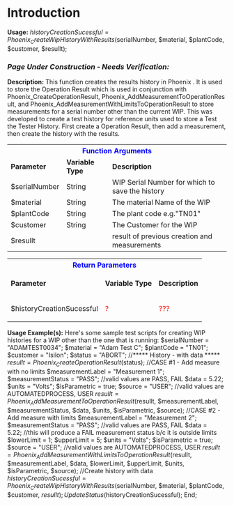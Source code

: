 # Introduction

**Usage:** $historyCreationSucessful = Phoenix_CreateWipHistoryWithResults($serialNumber, $material, $plantCode, $customer, $resullt);


### ***Page Under Construction - Needs Verification:***  



**Description:** This function creates the results history in Phoenix . It is used to store the Operation Result which is used in conjunction with Phoenix_CreateOperationResult, Phoenix_AddMeasurementToOperationResult, and Phoenix_AddMeasurementWithLimitsToOperationResult to store measurements for a serial number other than the current WIP. This was developed to create a test history for reference units used to store a Test the Tester History. First create a Operation Result, then add a measurement, then create the history with the results.

<table class="confluenceTable"><tbody><tr><th colspan="3" class="confluenceTh"><span style="color: rgb(0,0,255);">Function Arguments</span></th></tr><tr><td class="confluenceTd"><strong>Parameter</strong></td><td class="confluenceTd"><strong style="text-align: center;">Variable Type</strong></td><td class="confluenceTd"><strong>Description</strong></td></tr><tr><td colspan="1" class="confluenceTd">$serialNumber</td><td colspan="1" class="confluenceTd">String</td><td colspan="1" class="confluenceTd">WIP Serial Number for which to save the history</td></tr><tr><td colspan="1" class="confluenceTd">$material</td><td colspan="1" class="confluenceTd">String</td><td colspan="1" class="confluenceTd">The material Name of the WIP</td></tr><tr><td colspan="1" class="confluenceTd">$plantCode</td><td colspan="1" class="confluenceTd">String</td><td colspan="1" class="confluenceTd">The plant code e.g."TN01"</td></tr><tr><td colspan="1" class="confluenceTd">$customer</td><td colspan="1" class="confluenceTd">String</td><td colspan="1" class="confluenceTd">The Customer for the WIP</td></tr><tr><td colspan="1" class="confluenceTd">$resullt</td><td colspan="1" class="confluenceTd"> </td><td colspan="1" class="confluenceTd">result of previous creation and measurements</td></tr></tbody></table>

<table class="confluenceTable"><tbody><tr><th colspan="3" class="confluenceTh"><span style="color: rgb(0,0,255);">Return Parameters</span></th></tr><tr><td class="confluenceTd"><strong>Parameter</strong></td><td class="confluenceTd"><p style="text-align: center;"><strong>Variable</strong> <strong>Type</strong></p></td><td class="confluenceTd"><strong>Description</strong></td></tr><tr><td class="confluenceTd">$historyCreationSucessful</td><td class="confluenceTd"><span style="color: rgb(255,0,0);">?</span></td><td class="confluenceTd"><p><span style="color: rgb(255,0,0);">???</span></p></td></tr></tbody></table>

**Usage Example(s):** 
Here's some sample test scripts for creating WIP histories for a WIP other than the one that is running:
$serialNumber = "ADAMTEST0034";
$material = "Adam Test C";
$plantCode = "TN01";
$customer = "Isilon";
$status = "ABORT";
//\*\*\*\*\* History - with data \*\*\*\*\*
$resullt = Phoenix_CreateOperationResult($status);
//CASE #1 - Add measure with no limits
$measurementLabel = "Measurement 1";
$measurementStatus = "PASS"; //valid values are PASS, FAIL
$data = 5.22;
$units = "Volts";
$isParametric = true;
$source = "USER"; //valid values are AUTOMATEDPROCESS, USER
$resullt = Phoenix_AddMeasurementToOperationResult($resullt, $measurementLabel, $measurementStatus, $data, $units, $isParametric, $source);
//CASE #2 - Add measure with limits
$measurementLabel = "Measurement 2";
$measurementStatus = "PASS"; //valid values are PASS, FAIL
$data = 5.22; //this will produce a FAIL measurement status b/c it is outside limits
$lowerLimit = 1;
$upperLimit = 5;
$units = "Volts";
$isParametric = true;
$source = "USER"; //valid values are AUTOMATEDPROCESS, USER
$resullt = Phoenix_AddMeasurementWithLimitsToOperationResult($resullt, $measurementLabel, $data, $lowerLimit, $upperLimit, $units, $isParametric, $source);
//Create history with data
$historyCreationSucessful = Phoenix_CreateWipHistoryWithResults($serialNumber, $material, $plantCode, $customer, $resullt);
UpdateStatus($historyCreationSucessful);
End;
